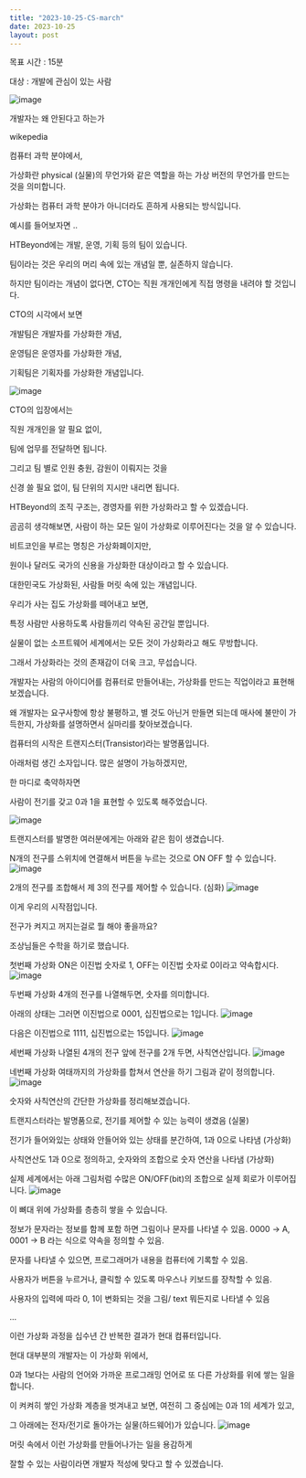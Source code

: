 ```yaml
---
title: "2023-10-25-CS-march"
date: 2023-10-25
layout: post
---
```


목표 시간 : 15분

대상 : 개발에 관심이 있는 사람 

![image](https://github.com/r3g492/skills-github-pages/assets/57958064/fdc4cd96-fd81-4360-9b09-e8fc5fa3d4ba)

개발자는 왜 안된다고 하는가
 

wikepedia


컴퓨터 과학 분야에서,

가상화란 physical (실물)의 무언가와 같은 역할을 하는 가상 버전의 무언가를 만드는 것을 의미합니다.

 

가상화는 컴퓨터 과학 분야가 아니더라도 흔하게 사용되는 방식입니다.

 

예시를 들어보자면 ..

HTBeyond에는 개발, 운영, 기획 등의 팀이 있습니다.

팀이라는 것은 우리의 머리 속에 있는 개념일 뿐, 실존하지 않습니다.

하지만 팀이라는 개념이 없다면, CTO는 직원 개개인에게 직접 명령을 내려야 할 것입니다.

 

CTO의 시각에서 보면

개발팀은 개발자를 가상화한 개념,

운영팀은 운영자를 가상화한 개념,

기획팀은 기획자를 가상화한 개념입니다.

![image](https://github.com/r3g492/skills-github-pages/assets/57958064/3466e730-e549-47e5-8aeb-45ff3c97e616)

 

CTO의 입장에서는

직원 개개인을 알 필요 없이,

팀에 업무를 전달하면 됩니다.


그리고 팀 별로 인원 충원, 감원이 이뤄지는 것을

신경 쓸 필요 없이, 팀 단위의 지시만 내리면 됩니다.

 

HTBeyond의 조직 구조는, 경영자를 위한 가상화라고 할 수 있겠습니다.

 

곰곰히 생각해보면, 사람이 하는 모든 일이 가상화로 이루어진다는 것을 알 수 있습니다.

비트코인을 부르는 명칭은 가상화폐이지만,

원이나 달러도 국가의 신용을 가상화한 대상이라고 할 수 있습니다.

 

대한민국도 가상화된, 사람들 머릿 속에 있는 개념입니다.

우리가 사는 집도 가상화를 떼어내고 보면, 

특정 사람만 사용하도록 사람들끼리 약속된 공간일 뿐입니다.

 

실물이 없는 소프트웨어 세계에서는 모든 것이 가상화라고 해도 무방합니다.

그래서 가상화라는 것의 존재감이 더욱 크고, 무섭습니다.

 

개발자는 사람의 아이디어를 컴퓨터로 만들어내는, 가상화를 만드는 직업이라고 표현해보겠습니다.

왜 개발자는 요구사항에 항상 불평하고, 별 것도 아닌거 만들면 되는데 매사에 불만이 가득한지, 가상화를 설명하면서 실마리를 찾아보겠습니다.

 

컴퓨터의 시작은 트랜지스터(Transistor)라는 발명품입니다.

아래처럼 생긴 소자입니다. 많은 설명이 가능하겠지만, 

한 마디로 축약하자면 

사람이 전기를 갖고 0과 1을 표현할 수 있도록 해주었습니다.

![image](https://github.com/r3g492/skills-github-pages/assets/57958064/70e83f7f-0eba-4f72-bff4-bdfbdd3e2d9d)

 

트랜지스터를 발명한 여러분에게는 아래와 같은 힘이 생겼습니다.

N개의 전구를 스위치에 연결해서 버튼을 누르는 것으로 ON OFF 할 수 있습니다.
![image](https://github.com/r3g492/skills-github-pages/assets/57958064/54803424-596c-41d9-a7e2-733c8e42481f)


2개의 전구를 조합해서 제 3의 전구를 제어할 수 있습니다. (심화)
![image](https://github.com/r3g492/skills-github-pages/assets/57958064/c0391970-c036-4ff2-99c1-38f23a70300b)


 

이게 우리의 시작점입니다.

 

전구가 켜지고 꺼지는걸로 뭘 해야 좋을까요?

조상님들은 수학을 하기로 했습니다.

첫번째 가상화
ON은 이진법 숫자로 1, OFF는 이진법 숫자로 0이라고 약속합시다.
![image](https://github.com/r3g492/skills-github-pages/assets/57958064/3fd970ea-9b25-4f59-a72c-a323ff18c9fd)


두번째 가상화
4개의 전구를 나열해두면, 숫자를 의미합니다.

아래의 상태는 그러면 이진법으로 0001, 십진법으로는 1입니다.
![image](https://github.com/r3g492/skills-github-pages/assets/57958064/584b0099-19fd-4e35-9f3e-32da8ebbaf79)


다음은 이진법으로 1111, 십진법으로는 15입니다.
![image](https://github.com/r3g492/skills-github-pages/assets/57958064/a9661e15-fd67-4383-9395-a9911a4ee791)


세번째 가상화
나열된 4개의 전구 앞에 전구를 2개 두면, 사칙연산입니다.
![image](https://github.com/r3g492/skills-github-pages/assets/57958064/c31eca36-5ed7-4b00-b415-af3b5a939c6d)


 

네번째 가상화
여태까지의 가상화를 합쳐서 연산을 하기 그림과 같이 정의합니다.
![image](https://github.com/r3g492/skills-github-pages/assets/57958064/c182e811-4a67-40a5-9bc0-15d74fcfb3f5)


 

 

숫자와 사칙연산의 간단한 가상화를 정리해보겠습니다.

트랜지스터라는 발명품으로, 전기를 제어할 수 있는 능력이 생겼음 (실물)

전기가 들어와있는 상태와 안들어와 있는 상태를 분간하여, 1과 0으로 나타냄 (가상화)

사칙연산도 1과 0으로 정의하고, 숫자와의 조합으로 숫자 연산을 나타냄 (가상화)

 

실제 세계에서는 아래 그림처럼 수많은 ON/OFF(bit)의 조합으로 실제 회로가 이루어집니다.
![image](https://github.com/r3g492/skills-github-pages/assets/57958064/2f580b8d-66b4-42e3-8741-2ca2e5736f42)


 

이 뼈대 위에 가상화를 층층히 쌓을 수 있습니다. 

정보가 문자라는 정보를 함께 포함 하면 그림이나 문자를 나타낼 수 있음. 0000 → A, 0001 → B 라는 식으로 약속을 정의할 수 있음.

문자를 나타낼 수 있으면, 프로그래머가 내용을 컴퓨터에 기록할 수 있음. 

사용자가 버튼을 누르거나, 클릭할 수 있도록 마우스나 키보드를 장착할 수 있음.

사용자의 입력에 따라 0, 1이 변화되는 것을 그림/ text 뭐든지로 나타낼 수 있음 

…

 

이런 가상화 과정을 십수년 간 반복한 결과가 현대 컴퓨터입니다.

현대 대부분의 개발자는 이 가상화 위에서, 

0과 1보다는 사람의 언어와 가까운 프로그래밍 언어로 또 다른 가상화를 위에 쌓는 일을 합니다.

 

이 켜켜히 쌓인 가상화 계층을 벗겨내고 보면, 여전히 그 중심에는 0과 1의 세계가 있고,

그 아래에는 전자/전기로 돌아가는 실물(하드웨어)가 있습니다.
![image](https://github.com/r3g492/skills-github-pages/assets/57958064/85debb4d-8dbe-49d3-b9af-7aeb4a40e905)

머릿 속에서 이런 가상화를 만들어나가는 일을 용감하게

잘할 수 있는 사람이라면 개발자 적성에 맞다고 할 수 있겠습니다.
